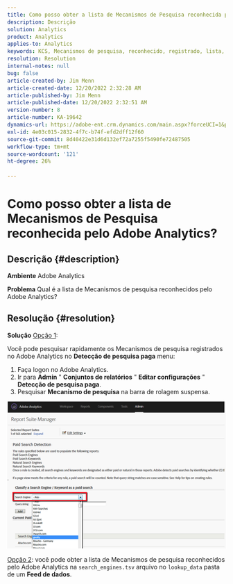 ```yaml
---
title: Como posso obter a lista de Mecanismos de Pesquisa reconhecida pelo Adobe Analytics?
description: Descrição
solution: Analytics
product: Analytics
applies-to: Analytics
keywords: KCS, Mecanismos de pesquisa, reconhecido, registrado, lista, Adobe Analytics
resolution: Resolution
internal-notes: null
bug: false
article-created-by: Jim Menn
article-created-date: 12/20/2022 2:32:28 AM
article-published-by: Jim Menn
article-published-date: 12/20/2022 2:32:51 AM
version-number: 8
article-number: KA-19642
dynamics-url: https://adobe-ent.crm.dynamics.com/main.aspx?forceUCI=1&pagetype=entityrecord&etn=knowledgearticle&id=d9a38787-0e80-ed11-81ac-6045bd006704
exl-id: 4e03c015-2832-4f7c-b74f-efd2dff12f60
source-git-commit: 8d40422e31d6d132ef72a7255f5490fe72487505
workflow-type: tm+mt
source-wordcount: '121'
ht-degree: 26%

---
```


# Como posso obter a lista de Mecanismos de Pesquisa reconhecida pelo Adobe Analytics?

## Descrição {#description}


<b>Ambiente</b>
Adobe Analytics

<b>Problema</b>
Qual é a lista de Mecanismos de pesquisa reconhecidos pelo Adobe Analytics?


## Resolução {#resolution}


<b>Solução</b>
<u>Opção 1</u>:

Você pode pesquisar rapidamente os Mecanismos de pesquisa registrados no Adobe Analytics no <b>Detecção de pesquisa paga</b> menu:

1. Faça logon no Adobe Analytics.
2. Ir para <b>Admin</b> &quot; <b>Conjuntos de relatórios</b> &quot; <b>Editar configurações</b> &quot; <b>Detecção de pesquisa paga</b>.
3. Pesquisar <b>Mecanismo de pesquisa</b> na barra de rolagem suspensa.


![](assets/d35acf7a-a0e7-ec11-bb3c-000d3a3bd25c.png)

<u>Opção 2</u>: você pode obter a lista de Mecanismos de pesquisa reconhecidos pelo Adobe Analytics na `search_engines.tsv` arquivo no `lookup_data` pasta de um <b>Feed de dados</b>.
